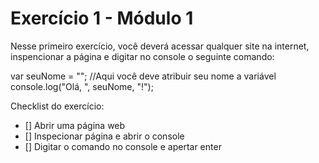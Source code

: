 # Exercício 1 - Módulo 1

Nesse primeiro exercício, você deverá acessar qualquer site na internet, inspencionar a página e digitar no console o seguinte comando:

var seuNome = ""; //Aqui você deve atribuir seu nome a variável
console.log("Olá, ", seuNome, "!");

Checklist do exercício:
- [] Abrir uma página web
- [] Inspecionar página e abrir o console
- [] Digitar o comando no console e apertar enter
